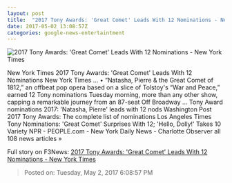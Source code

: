 ```yaml
---
layout: post
title:  "2017 Tony Awards: 'Great Comet' Leads With 12 Nominations - New York Times"
date: 2017-05-02 13:08:57Z
categories: google-news-entertaintment
---
```


![2017 Tony Awards: 'Great Comet' Leads With 12 Nominations - New York Times](https://static01.nyt.com/images/2017/05/03/arts/03TONYNOMJOSH/03TONYNOMJOSH-facebookJumbo.jpg)

New York Times 2017 Tony Awards: 'Great Comet' Leads With 12 Nominations New York Times ... • “Natasha, Pierre & the Great Comet of 1812,” an offbeat pop opera based on a slice of Tolstoy's “War and Peace,” earned 12 Tony nominations Tuesday morning, more than any other show, capping a remarkable journey from an 87-seat Off Broadway ... Tony Award nominations 2017: 'Natasha, Pierre' leads with 12 nods Washington Post 2017 Tony Awards: The complete list of nominations Los Angeles Times Tony Nominations: 'Great Comet' Surprises With 12; 'Hello, Dolly!' Takes 10 Variety NPR - PEOPLE.com - New York Daily News - Charlotte Observer all 108 news articles »


Full story on F3News: [2017 Tony Awards: 'Great Comet' Leads With 12 Nominations - New York Times](http://www.f3nws.com/n/WCqh4D)

> Posted on: Tuesday, May 2, 2017 6:08:57 PM
